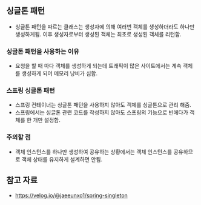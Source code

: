 ## 싱글톤 패턴
- 싱글톤 패턴을 따르는 클래스는 생성자에 의해 여러번 객체를 생성하더라도 하나만 생성하게됨. 이후 생성자로부터 생성된 객체는 최초로 생성된 객체를 리턴함.
### 싱글톤 패턴을 사용하는 이유
- 요청을 할 때 마다 객체를 생성하게 되는데 트래픽이 많은 사이트에서는 계속 객체를 생성하게 되어 메모리 낭비가 심함.
### 스프링 싱글톤 패턴
- 스프링 컨테이너는 싱글톤 패턴을 사용하지 않아도 객체를 싱글톤으로 관리 해줌.
- 스프링에서는 싱글톤 관련 코드를 작성하지 않아도 스프링의 기능으로 빈에다가 객체를 한 개만 설정함.
### 주의할 점
- 객체 인스턴스를 하나만 생성하여 공유하는 상황에서는 객체 인스턴스를 공유하므로 객체 상태를 유지하게 설계하면 안됨.
## 참고 자료
- https://velog.io/@jaeeunxo1/spring-singleton